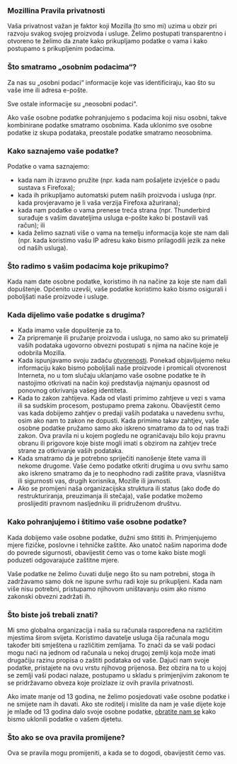 ### Mozillina Pravila privatnosti

Vaša privatnost važan je faktor koji Mozilla (to smo mi) uzima u obzir pri razvoju svakog svojeg proizvoda i usluge. Želimo postupati transparentno i otvoreno te želimo da znate kako prikupljamo podatke o vama i kako postupamo s prikupljenim podacima.

### Što smatramo „osobnim podacima“?

Za nas su „osobni podaci“ informacije koje vas identificiraju, kao što su vaše ime ili adresa e-pošte.

Sve ostale informacije su „neosobni podaci“.

Ako vaše osobne podatke pohranjujemo s podacima koji nisu osobni, takve kombinirane podatke smatramo osobnima.  Kada uklonimo sve osobne podatke iz skupa podataka, preostale podatke smatramo neosobnima.

### Kako saznajemo vaše podatke?

Podatke o vama saznajemo:

- kada nam ih izravno pružite (npr. kada nam pošaljete izvješće o padu sustava s Firefoxa);
- kada ih prikupljamo automatski putem naših proizvoda i usluga (npr. kada provjeravamo je li vaša verzija Firefoxa ažurirana);
- kada nam podatke o vama prenese treća strana (npr. Thunderbird surađuje s vašim davateljima usluga e-pošte kako bi postavili vaš račun); ili
- kada želimo saznati više o vama na temelju informacija koje ste nam dali (npr. kada koristimo vašu IP adresu kako bismo prilagodili jezik za neke od naših usluga).

### Što radimo s vašim podacima koje prikupimo?

Kada nam date osobne podatke, koristimo ih na načine za koje ste nam dali dopuštenje. Općenito uzevši, vaše podatke koristimo kako bismo osigurali i poboljšati naše proizvode i usluge.

### Kada dijelimo vaše podatke s drugima?

- Kada imamo vaše dopuštenje za to.
- Za pripremanje ili pružanje proizvoda i usluga, no samo ako su primatelji vaših podataka ugovorno obvezni postupati s njima na načine koje je odobrila Mozilla.
- Kada ispunjavamo svoju zadaću [otvorenosti](http://www.mozilla.org/about/manifesto.html). Ponekad objavljujemo neku informaciju kako bismo poboljšali naše proizvode i promicali otvorenost Interneta, no u tom slučaju uklanjamo vaše osobne podatke te ih nastojimo otkrivati na način koji predstavlja najmanju opasnost od ponovnog otkrivanja vašeg identiteta.
- Kada to zakon zahtijeva. Kada od vlasti primimo zahtjeve u vezi s vama ili sa sudskim procesom, postupamo prema zakonu. Obavijestit ćemo vas kada dobijemo zahtjev o predaji vaših podataka u navedenu svrhu, osim ako nam to zakon ne dopusti. Kada primimo takav zahtjev, vaše osobne podatke pružamo samo ako iskreno smatramo da to od nas traži zakon. Ova pravila ni u kojem pogledu ne ograničavaju bilo koju pravnu obranu ili prigovore koje biste mogli imati s obzirom na zahtjev treće strane za otkrivanje vaših podataka.
- Kada smatramo da je potrebno spriječiti nanošenje štete vama ili nekome drugome. Vaše ćemo podatke otkriti drugima u ovu svrhu samo ako iskreno smatramo da je to neophodno radi zaštite prava, vlasništva ili sigurnosti vas, drugih korisnika, Mozille ili javnosti.
- Ako se promijeni naša organizacijska struktura ili status (ako dođe do restrukturiranja, preuzimanja ili stečaja), vaše podatke možemo proslijediti pravnom nasljedniku ili pridruženom društvu.

### Kako pohranjujemo i štitimo vaše osobne podatke?

Kada dobijemo vaše osobne podatke, dužni smo štititi ih. Primjenjujemo mjere fizičke, poslovne i tehničke zaštite. Ako unatoč našim naporima dođe do povrede sigurnosti, obavijestit ćemo vas o tome kako biste mogli poduzeti odgovarajuće zaštitne mjere.

Vaše podatke ne želimo čuvati dulje nego što su nam potrebni, stoga ih zadržavamo samo dok ne ispune svrhu radi koje su prikupljeni. Kada nam više nisu potrebni, pristupamo njihovom uništavanju osim ako nismo zakonski obvezni zadržati ih.

### Što biste još trebali znati?

Mi smo globalna organizacija i naša su računala raspoređena na različitim mjestima širom svijeta. Koristimo davatelje usluga čija računala mogu također biti smještena u različitim zemljama. To znači da se vaši podaci mogu naći na jednom od računala u nekoj drugoj zemlji koja može imati drugačiju razinu propisa o zaštiti podataka od vaše. Dajući nam svoje podatke, pristajete na ovu vrstu njihovog prijenosa. Bez obzira na to u kojoj se zemlji vaši podaci nalaze, postupamo u skladu s primjenjivim zakonom te se pridržavamo obveza koje proizlaze iz ovih pravila privatnosti.

Ako imate manje od 13 godina, ne želimo posjedovati vaše osobne podatke i ne smijete nam ih davati. Ako ste roditelj i mislite da nam je vaše dijete koje je mlađe od 13 godina dalo svoje osobne podatke, [obratite nam se](https://www.mozilla.org/en-US/privacy/policies/firefox-os/) kako bismo uklonili podatke o vašem djetetu.

### Što ako se ova pravila promijene?

Ova se pravila mogu promijeniti, a kada se to dogodi, obavijestit ćemo vas.
